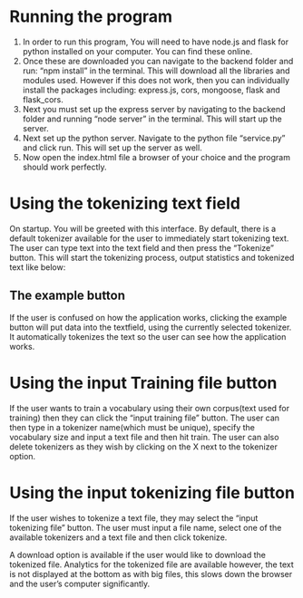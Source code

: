 # Running the program
1. In order to run this program, You will need to have node.js and flask for python installed on your computer. You can find these online. 
2. Once these are downloaded you can navigate to the backend folder and run: “npm install” in the terminal. This will download all the libraries and modules used. However if this does not work, then you can individually install the packages including: express.js, cors, mongoose, flask and flask_cors.
3. Next you must set up the express server by navigating to the backend folder and running “node server” in the terminal. This will start up the server.
4. Next set up the python server. Navigate to the python file “service.py” and click run. This will set up the server as well. 
5. Now open the index.html file a browser of your choice and the program should work perfectly.

# Using the tokenizing text field
On startup. You will be greeted with this interface. By default, there is a default tokenizer available for the user to immediately start tokenizing text. 
The user can type text into the text field and then press the “Tokenize” button.
This will start the tokenizing process, output statistics and tokenized text like below:


## The example button
If the user is confused on how the application works, clicking the example button will put data into the textfield, using the currently selected tokenizer. It automatically tokenizes the text so the user can see how the application works.


# Using the input Training file button
If the user wants to train a vocabulary using their own corpus(text used for training) then they can click the “input training file” button. 
The user can then type in a tokenizer name(which must be unique), specify the vocabulary size and input a text file and then hit train.
The user can also delete tokenizers as they wish by clicking on the  X next to the tokenizer option.


# Using the input tokenizing file button
If the user wishes to tokenize a text file, they may select the “input tokenizing file” button.
The user must input a file name, select one of the available tokenizers and a text file and then click tokenize. 


A download option is available if the user would like to download the tokenized file. Analytics for the tokenized file are available however, the text is not displayed at the bottom as with big files, this slows down the browser and the user’s computer significantly.
